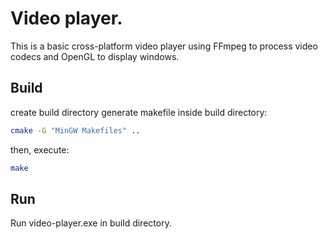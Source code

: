 # Video player.
This is a basic cross-platform video player using FFmpeg to process video codecs and OpenGL to display windows.
## Build
create build directory
generate makefile inside build directory:
```bash
cmake -G "MinGW Makefiles" ..
```
then, execute:
```bash
make
```
## Run
Run video-player.exe in build directory.